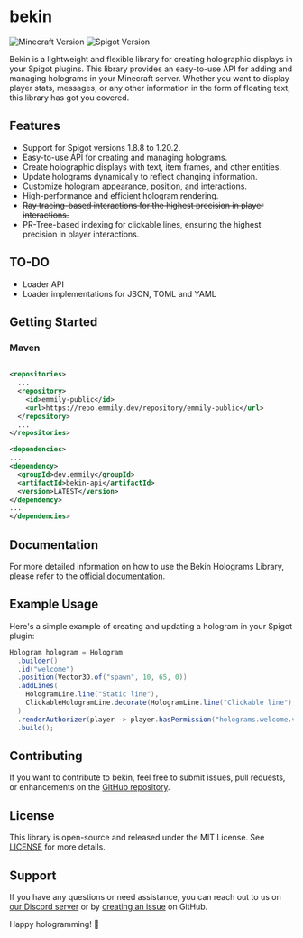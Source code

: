 # bekin

![Minecraft Version](https://img.shields.io/badge/Minecraft-1.8.8%20to%201.20.2-brightgreen)
![Spigot Version](https://img.shields.io/badge/Spigot-1.8.8%20to%201.20.2-blue)

Bekin is a lightweight and flexible library for creating holographic displays in your Spigot plugins. This library
provides an easy-to-use API for adding and managing holograms in your Minecraft server. Whether you want to display
player stats, messages, or any other information in the form of floating text, this library has got you covered.

## Features

- Support for Spigot versions 1.8.8 to 1.20.2.
- Easy-to-use API for creating and managing holograms.
- Create holographic displays with text, item frames, and other entities.
- Update holograms dynamically to reflect changing information.
- Customize hologram appearance, position, and interactions.
- High-performance and efficient hologram rendering.
- ~~Ray tracing-based interactions for the highest precision in player interactions.~~
- PR-Tree-based indexing for clickable lines, ensuring the highest precision in player interactions.

## TO-DO

- Loader API
- Loader implementations for JSON, TOML and YAML

## Getting Started

### Maven

```xml

<repositories>
  ...
  <repository>
    <id>emmily-public</id>
    <url>https://repo.emmily.dev/repository/emmily-public</url>
  </repository>
  ...
</repositories>

<dependencies>
...
<dependency>
  <groupId>dev.emmily</groupId>
  <artifactId>bekin-api</artifactId>
  <version>LATEST</version>
</dependency>
...
</dependencies>
```

## Documentation

For more detailed information on how to use the Bekin Holograms Library, please refer to
the [official documentation](https://github.com/emmily-development/bekin/wiki).

## Example Usage

Here's a simple example of creating and updating a hologram in your Spigot plugin:

```java
Hologram hologram = Hologram
  .builder()
  .id("welcome")
  .position(Vector3D.of("spawn", 10, 65, 0))
  .addLines(
    HologramLine.line("Static line"),
    ClickableHologramLine.decorate(HologramLine.line("Clickable line"), player -> player.sendMessage("Hello!"))
  )
  .renderAuthorizer(player -> player.hasPermission("holograms.welcome.view"))
  .build();
```
## Contributing

If you want to contribute to bekin, feel free to submit issues, pull requests, or enhancements on
the [GitHub repository](https://github.com/yourrepository/bekin).

## License

This library is open-source and released under the MIT License. See [LICENSE](LICENSE) for more details.

## Support

If you have any questions or need assistance, you can reach out to us
on [our Discord server](https://discord.gg/yourserver) or
by [creating an issue](https://github.com/yourrepository/bekin/issues) on GitHub.

Happy hologramming! 🌟